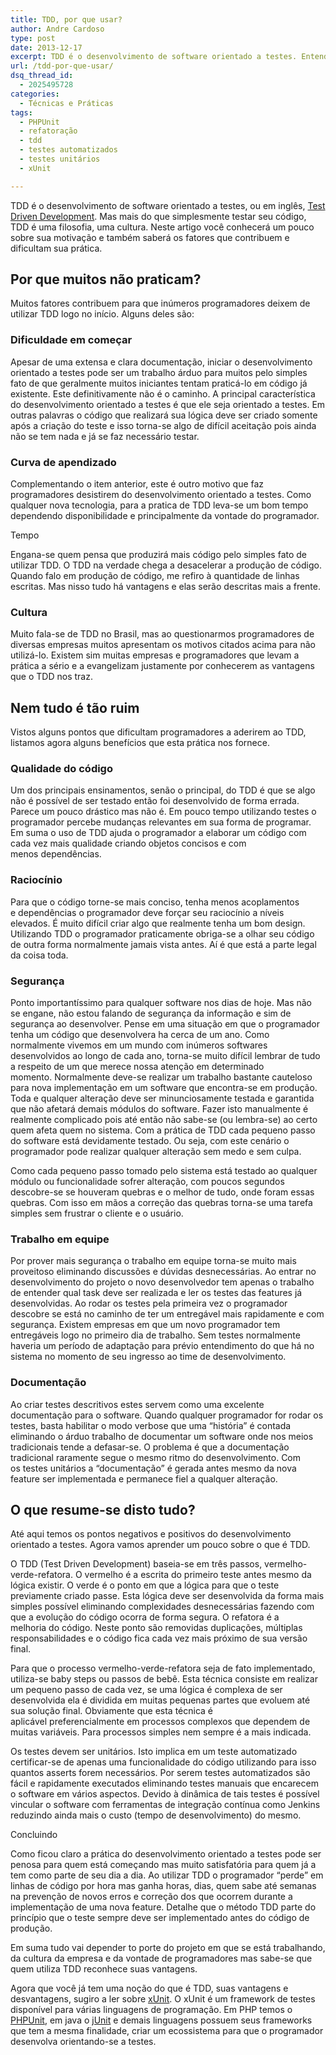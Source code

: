 ```yaml
---
title: TDD, por que usar?
author: Andre Cardoso
type: post
date: 2013-12-17
excerpt: TDD é o desenvolvimento de software orientado a testes. Entenda mais detalhes e como usá-lo!
url: /tdd-por-que-usar/
dsq_thread_id:
  - 2025495728
categories:
  - Técnicas e Práticas
tags:
  - PHPUnit
  - refatoração
  - tdd
  - testes automatizados
  - testes unitários
  - xUnit

---
```

TDD é o desenvolvimento de software orientado a testes, ou em inglês, <a title="Test Driven Development" href="http://pt.wikipedia.org/wiki/Test_Driven_Development" target="_blank">Test Driven Development</a>. Mas mais do que simplesmente testar seu código, TDD é uma filosofia, uma cultura. Neste artigo você conhecerá um pouco sobre sua motivação e também saberá os fatores que contribuem e dificultam sua prática.

## Por que muitos não praticam?

Muitos fatores contribuem para que inúmeros programadores deixem de utilizar TDD logo no início. Alguns deles são:

### Dificuldade em começar

Apesar de uma extensa e clara documentação, iniciar o desenvolvimento orientado a testes pode ser um trabalho árduo para muitos pelo simples fato de que geralmente muitos iniciantes tentam praticá-lo em código já existente. Este definitivamente não é o caminho. A principal característica do desenvolvimento orientado a testes é que ele seja orientado a testes. Em outras palavras o código que realizará sua lógica deve ser criado somente após a criação do teste e isso torna-se algo de difícil aceitação pois ainda não se tem nada e já se faz necessário testar.

### Curva de apendizado

Complementando o item anterior, este é outro motivo que faz programadores desistirem do desenvolvimento orientado a testes. Como qualquer nova tecnologia, para a pratica de TDD leva-se um bom tempo dependendo disponibilidade e principalmente da vontade do programador.
  
Tempo
  
Engana-se quem pensa que produzirá mais código pelo simples fato de utilizar TDD. O TDD na verdade chega a desacelerar a produção de código. Quando falo em produção de código, me refiro à quantidade de linhas escritas. Mas nisso tudo há vantagens e elas serão descritas mais a frente.

### Cultura

Muito fala-se de TDD no Brasil, mas ao questionarmos programadores de diversas empresas muitos apresentam os motivos citados acima para não utilizá-lo. Existem sim muitas empresas e programadores que levam a prática a sério e a evangelizam justamente por conhecerem as vantagens que o TDD nos traz.

## Nem tudo é tão ruim

Vistos alguns pontos que dificultam programadores a aderirem ao TDD, listamos agora alguns benefícios que esta prática nos fornece.

### Qualidade do código

Um dos principais ensinamentos, senão o principal, do TDD é que se algo não é possível de ser testado então foi desenvolvido de forma errada. Parece um pouco drástico mas não é. Em pouco tempo utilizando testes o programador percebe mudanças relevantes em sua forma de programar. Em suma o uso de TDD ajuda o programador a elaborar um código com cada vez mais qualidade criando objetos concisos e com menos dependências.

### Raciocínio

Para que o código torne-se mais conciso, tenha menos acoplamentos e dependências o programador deve forçar seu raciocínio a níveis elevados. É muito difícil criar algo que realmente tenha um bom design. Utilizando TDD o programador praticamente obriga-se a olhar seu código de outra forma normalmente jamais vista antes. Aí é que está a parte legal da coisa toda.

### Segurança

Ponto importantíssimo para qualquer software nos dias de hoje. Mas não se engane, não estou falando de segurança da informação e sim de segurança ao desenvolver. Pense em uma situação em que o programador tenha um código que desenvolvera ha cerca de um ano. Como normalmente vivemos em um mundo com inúmeros softwares desenvolvidos ao longo de cada ano, torna-se muito difícil lembrar de tudo a respeito de um que merece nossa atenção em determinado momento. Normalmente deve-se realizar um trabalho bastante cauteloso para nova implementação em um software que encontra-se em produção. Toda e qualquer alteração deve ser minunciosamente testada e garantida que não afetará demais módulos do software. Fazer isto manualmente é realmente complicado pois até então não sabe-se (ou lembra-se) ao certo quem afeta quem no sistema. Com a prática de TDD cada pequeno passo do software está devidamente testado. Ou seja, com este cenário o programador pode realizar qualquer alteração sem medo e sem culpa.

Como cada pequeno passo tomado pelo sistema está testado ao qualquer módulo ou funcionalidade sofrer alteração, com poucos segundos descobre-se se houveram quebras e o melhor de tudo, onde foram essas quebras. Com isso em mãos a correção das quebras torna-se uma tarefa simples sem frustrar o cliente e o usuário.

### Trabalho em equipe

Por prover mais segurança o trabalho em equipe torna-se muito mais proveitoso eliminando discussões e dúvidas desnecessárias. Ao entrar no desenvolvimento do projeto o novo desenvolvedor tem apenas o trabalho de entender qual task deve ser realizada e ler os testes das features já desenvolvidas. Ao rodar os testes pela primeira vez o programador descobre se está no caminho de ter um entregável mais rapidamente e com segurança. Existem empresas em que um novo programador tem entregáveis logo no primeiro dia de trabalho. Sem testes normalmente haveria um período de adaptação para prévio entendimento do que há no sistema no momento de seu ingresso ao time de desenvolvimento.

### Documentação

Ao criar testes descritivos estes servem como uma excelente documentação para o software. Quando qualquer programador for rodar os testes, basta habilitar o modo verbose que uma “história” é contada eliminando o árduo trabalho de documentar um software onde nos meios tradicionais tende a defasar-se. O problema é que a documentação tradicional raramente segue o mesmo ritmo do desenvolvimento. Com os testes unitários a “documentação” é gerada antes mesmo da nova feature ser implementada e permanece fiel a qualquer alteração.

## O que resume-se disto tudo?

Até aqui temos os pontos negativos e positivos do desenvolvimento orientado a testes. Agora vamos aprender um pouco sobre o que é TDD.

O TDD (Test Driven Development) baseia-se em três passos, vermelho-verde-refatora. O vermelho é a escrita do primeiro teste antes mesmo da lógica existir. O verde é o ponto em que a lógica para que o teste previamente criado passe. Esta lógica deve ser desenvolvida da forma mais simples possível eliminando complexidades desnecessárias fazendo com que a evolução do código ocorra de forma segura. O refatora é a melhoria do código. Neste ponto são removidas duplicações, múltiplas responsabilidades e o código fica cada vez mais próximo de sua versão final.

Para que o processo vermelho-verde-refatora seja de fato implementado, utiliza-se baby steps ou passos de bebê. Esta técnica consiste em realizar um pequeno passo de cada vez, se uma lógica é complexa de ser desenvolvida ela é dividida em muitas pequenas partes que evoluem até sua solução final. Obviamente que esta técnica é aplicável preferencialmente em processos complexos que dependem de muitas variáveis. Para processos simples nem sempre é a mais indicada.

Os testes devem ser unitários. Isto implica em um teste automatizado certificar-se de apenas uma funcionalidade do código utilizando para isso quantos asserts forem necessários. Por serem testes automatizados são fácil e rapidamente executados eliminando testes manuais que encarecem o software em vários aspectos. Devido à dinâmica de tais testes é possível vincular o software com ferramentas de integração contínua como Jenkins reduzindo ainda mais o custo (tempo de desenvolvimento) do mesmo.
  
Concluindo
  
Como ficou claro a prática do desenvolvimento orientado a testes pode ser penosa para quem está começando mas muito satisfatória para quem já a tem como parte de seu dia a dia. Ao utilizar TDD o programador “perde” em linhas de código por hora mas ganha horas, dias, quem sabe até semanas na prevenção de novos erros e correção dos que ocorrem durante a implementação de uma nova feature. Detalhe que o método TDD parte do princípio que o teste sempre deve ser implementado antes do código de produção.

Em suma tudo vai depender to porte do projeto em que se está trabalhando, da cultura da empresa e da vontade de programadores mas sabe-se que quem utiliza TDD reconhece suas vantagens.

Agora que você já tem uma noção do que é TDD, suas vantagens e desvantagens, sugiro a ler sobre <a title="xUnit - Framework de testes unitários" href="http://www.martinfowler.com/bliki/Xunit.html" target="_blank">xUnit</a>. O xUnit é um framework de testes disponível para várias linguagens de programação. Em PHP temos o <a title="PHPUnit - Framework de testes unitários para PHP" href="http://phpunit.de/manual/3.7/pt_br/automating-tests.html" target="_blank">PHPUnit</a>, em java o <a title="jUnit - Framework de testes unitários para Java" href="http://junit.org/" target="_blank">jUnit</a> e demais linguagens possuem seus frameworks que tem a mesma finalidade, criar um ecossistema para que o programador desenvolva orientando-se a testes.

&nbsp;